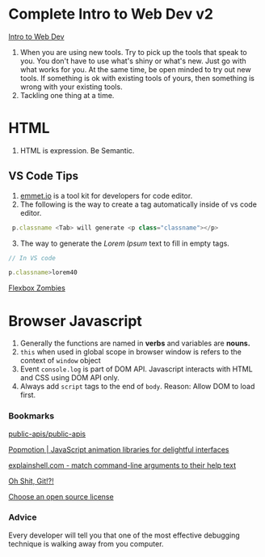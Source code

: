 # Complete Intro to Web Dev v2

[Intro to Web Dev](https://btholt.github.io/intro-to-web-dev-v2/)

1. When you are using new tools. Try to pick up the tools that speak to you. You don't have to use what's shiny or what's new. Just go with what works for you. At the same time, be open minded to try out new tools. If something is ok with existing tools of yours, then something is wrong with your existing tools.
2. Tackling one thing at a time.

# HTML

1. HTML is expression. Be Semantic.

## VS Code Tips

1. [emmet.io](http://emmet.io) is a tool kit for developers for code editor.
2. The following is the way to create a tag automatically inside of vs code editor.

```jsx
 p.classname <Tab> will generate <p class="classname"></p>
```

3. The way to generate the *Lorem Ipsum* text to fill in empty tags.

```jsx
// In VS code

p.classname>lorem40
```

[Flexbox Zombies](https://geddski.teachable.com/p/flexbox-zombies)

# Browser Javascript

1. Generally the functions are named in **verbs** and variables are **nouns.**
2. `this` when used in global scope in browser window is refers to the context of `window` object
3. Event `console.log` is part of DOM API. Javascript interacts with HTML and CSS using DOM API only.
4. Always add `script` tags to the end of `body`. Reason: Allow DOM to load first.

### Bookmarks

[public-apis/public-apis](https://github.com/public-apis/public-apis)

[Popmotion | JavaScript animation libraries for delightful interfaces](https://popmotion.io)

[explainshell.com - match command-line arguments to their help text](https://explainshell.com)

[Oh Shit, Git!?!](https://ohshitgit.com)

[Choose an open source license](https://choosealicense.com)

### Advice

Every developer will tell you that one of the most effective debugging technique is walking away from you computer.